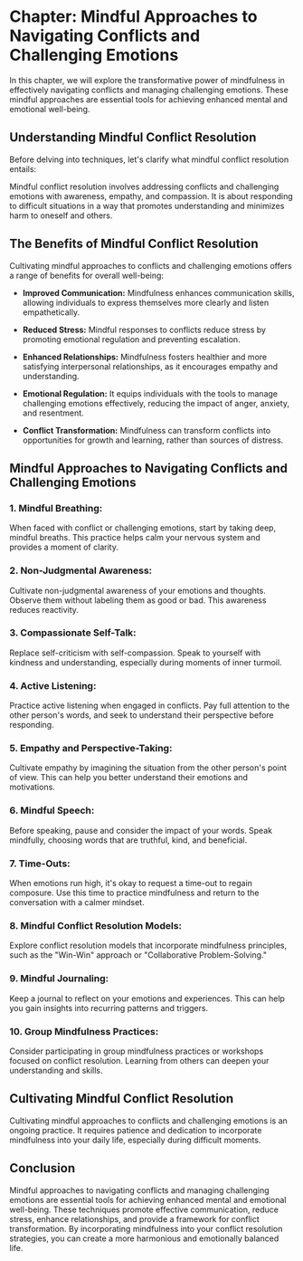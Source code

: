 Chapter: Mindful Approaches to Navigating Conflicts and Challenging Emotions
============================================================================

In this chapter, we will explore the transformative power of mindfulness in effectively navigating conflicts and managing challenging emotions. These mindful approaches are essential tools for achieving enhanced mental and emotional well-being.

**Understanding Mindful Conflict Resolution**
---------------------------------------------

Before delving into techniques, let's clarify what mindful conflict resolution entails:

Mindful conflict resolution involves addressing conflicts and challenging emotions with awareness, empathy, and compassion. It is about responding to difficult situations in a way that promotes understanding and minimizes harm to oneself and others.

**The Benefits of Mindful Conflict Resolution**
-----------------------------------------------

Cultivating mindful approaches to conflicts and challenging emotions offers a range of benefits for overall well-being:

* **Improved Communication:** Mindfulness enhances communication skills, allowing individuals to express themselves more clearly and listen empathetically.

* **Reduced Stress:** Mindful responses to conflicts reduce stress by promoting emotional regulation and preventing escalation.

* **Enhanced Relationships:** Mindfulness fosters healthier and more satisfying interpersonal relationships, as it encourages empathy and understanding.

* **Emotional Regulation:** It equips individuals with the tools to manage challenging emotions effectively, reducing the impact of anger, anxiety, and resentment.

* **Conflict Transformation:** Mindfulness can transform conflicts into opportunities for growth and learning, rather than sources of distress.

**Mindful Approaches to Navigating Conflicts and Challenging Emotions**
-----------------------------------------------------------------------

### **1. Mindful Breathing:**

When faced with conflict or challenging emotions, start by taking deep, mindful breaths. This practice helps calm your nervous system and provides a moment of clarity.

### **2. Non-Judgmental Awareness:**

Cultivate non-judgmental awareness of your emotions and thoughts. Observe them without labeling them as good or bad. This awareness reduces reactivity.

### **3. Compassionate Self-Talk:**

Replace self-criticism with self-compassion. Speak to yourself with kindness and understanding, especially during moments of inner turmoil.

### **4. Active Listening:**

Practice active listening when engaged in conflicts. Pay full attention to the other person's words, and seek to understand their perspective before responding.

### **5. Empathy and Perspective-Taking:**

Cultivate empathy by imagining the situation from the other person's point of view. This can help you better understand their emotions and motivations.

### **6. Mindful Speech:**

Before speaking, pause and consider the impact of your words. Speak mindfully, choosing words that are truthful, kind, and beneficial.

### **7. Time-Outs:**

When emotions run high, it's okay to request a time-out to regain composure. Use this time to practice mindfulness and return to the conversation with a calmer mindset.

### **8. Mindful Conflict Resolution Models:**

Explore conflict resolution models that incorporate mindfulness principles, such as the "Win-Win" approach or "Collaborative Problem-Solving."

### **9. Mindful Journaling:**

Keep a journal to reflect on your emotions and experiences. This can help you gain insights into recurring patterns and triggers.

### **10. Group Mindfulness Practices:**

Consider participating in group mindfulness practices or workshops focused on conflict resolution. Learning from others can deepen your understanding and skills.

**Cultivating Mindful Conflict Resolution**
-------------------------------------------

Cultivating mindful approaches to conflicts and challenging emotions is an ongoing practice. It requires patience and dedication to incorporate mindfulness into your daily life, especially during difficult moments.

**Conclusion**
--------------

Mindful approaches to navigating conflicts and managing challenging emotions are essential tools for achieving enhanced mental and emotional well-being. These techniques promote effective communication, reduce stress, enhance relationships, and provide a framework for conflict transformation. By incorporating mindfulness into your conflict resolution strategies, you can create a more harmonious and emotionally balanced life.
